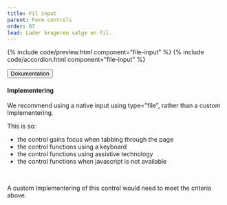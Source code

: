 ```yaml
---
title: Fil input
parent: Form controls
order: 07
lead: Lader brugeren vælge en fil.
---
```


{% include code/preview.html component="file-input" %}
{% include code/accordion.html component="file-input" %}
<div class="accordion-bordered">
  <button class="button-unstyled accordion-button"
      aria-expanded="true" aria-controls="date-input-docs">
    Dokumentation
  </button>
  <div id="date-input-docs" aria-hidden="false" class="accordion-content">
    <h4 class="heading">Implementering</h4>
    <p>We recommend using a native input using type="file", rather than a custom Implementering.</p>
    <p>This is so:</p>
      <ul class="content-list">
      <li>the control gains focus when tabbing through the page</li>
      <li>the control functions using a keyboard</li>
      <li>the control functions using assistive technology</li>
      <li>the control functions when javascript is not available</li>
    </ul>
    <br>
    <p>A custom Implementering of this control would need to meet the criteria above.</p>
  </div>
</div>
